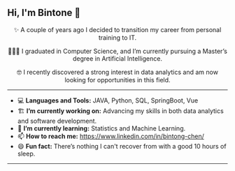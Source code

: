 ## Hi, I'm Bintone 👋

<div align="center">
  
✨ A couple of years ago I decided to transition my career from personal training to IT.

👩🏻‍🎓 I graduated in Computer Science, and I’m currently pursuing a Master’s degree in Artificial Intelligence.

🤓 I recently discovered a strong interest in data analytics and am now looking for opportunities in this field.

</div>

---

- 💻 **Languages and Tools:** JAVA, Python, SQL, SpringBoot, Vue
- 🏗️ **I’m currently working on:** Advancing my skills in both data analytics and software development.
- 🌱 **I’m currently learning:** Statistics and Machine Learning.
- 📫 **How to reach me:** https://www.linkedin.com/in/bintong-chen/
- 😄 **Fun fact:** There’s nothing I can't recover from with a good 10 hours of sleep.

---


<!--
**bintonechen/bintonechen** is a ✨ _special_ ✨ repository because its `README.md` (this file) appears on your GitHub profile.

Here are some ideas to get you started:

- 🔭 I’m currently working on ...
- 🌱 I’m currently learning ...
- 👯 I’m looking to collaborate on ...
- 🤔 I’m looking for help with ...
- 💬 Ask me about ...
- 📫 How to reach me: ...
- 😄 Pronouns: ...
- ⚡ Fun fact: ...
-->
